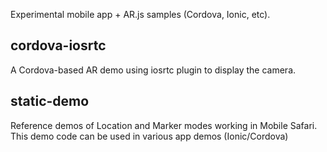 Experimental mobile app + AR.js samples (Cordova, Ionic, etc).

## cordova-iosrtc

A Cordova-based AR demo using iosrtc plugin to display the camera.

## static-demo

Reference demos of Location and Marker modes working in Mobile Safari. This demo code can be used in various app demos (Ionic/Cordova)
